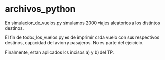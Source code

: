 # archivos_python
En simulacion_de_vuelos.py simulamos 2000 viajes aleatorios a los distintos destinos.

El fin de todos_los_vuelos.py es de imprimir cada vuelo con sus respectivos destinos, capacidad del avion y pasajeros. No es parte del ejercicio.

Finalmente, estan aplicados los incisos a) y b) del TP.
